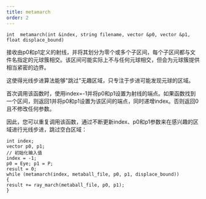 ```yaml
---
title: metamarch
order: 2
---
```

`int  metamarch(int &index, string filename, vector &p0, vector &p1, float displace_bound)`

接收由p0和p1定义的射线，并将其划分为零个或多个子区间，每个子区间都与文件名指定的元球簇相交。该区间可能实际上不与任何元球相交，但会为元球簇提供相当紧密的边界。

这使得光线步进算法能够"跳过"无趣区域，只专注于步进可能发现元球的区域。

首次调用该函数时，使用index=-1并将p0和p1设置为射线的端点。如果函数找到一个区间，则返回1并将p0和p1设置为该区间的端点，同时递增index。否则返回0且不修改任何参数。

因此，您可以重复调用该函数，通过不断更新index、p0和p1参数来在感兴趣的区域进行光线步进，跳过空白区域：

```vex
int index;
vector p0, p1;
// 初始化输入值
index = -1;
p0 = Eye; p1 = P;
result = 0;
while (metamarch(index, metaball_file, p0, p1, displace_bound))
{
result += ray_march(metaball_file, p0, p1);
}

```
